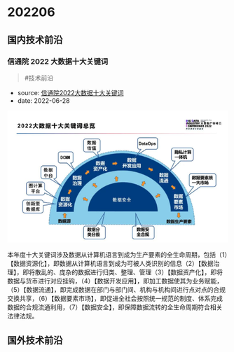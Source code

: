 # 202206

## 国内技术前沿

### 信通院 2022 大数据十大关键词

> #技术前沿

- source: [信通院2022大数据十大关键词](https://mp.weixin.qq.com/s/YSfnRirk1O_yXOvSJEOtqA)
- date: 2022-06-28

![2022大数据十大关键词](../files/assets/2022_data_10_key_words.png)

本年度十大关键词涉及数据从计算机语言到成为生产要素的全生命周期，包括（1）【数据资源化】，即数据从计算机语言到成为可被人类识别的信息（2）【数据治理】，即将散乱的、庞杂的数据进行归类、整理、管理（3）【数据资产化】，即将数据与货币进行对应挂钩，（4）【数据开发应用】，即加工数据使其为业务赋能，（5）【数据流通】，即完成数据在部门与部门间、机构与机构间进行点对点的合规交换共享，（6）【数据要素市场】，即促进全社会按照统一规范的制度、体系完成数据的合规流通利用，（7）【数据安全】，即保障数据流转的全生命周期符合相关法律法规。

## 国外技术前沿
